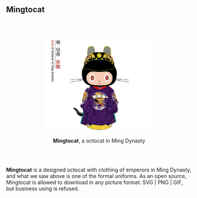 ## Mingtocat

<br />
<br />

<p align="center">
  <img alt="Lerna" src="./Mingtocat.gif" width="60%">
</p>

<p align="center">
  <strong>Mingtocat</strong>, a octocat in Ming Dynasty
</p>

<br />
<br />

**Mingtocat** is a designed octocat with clothing of emperors in Ming Dynasty, and what we saw above is one of the formal uniforms. As an open source, Mingtocat is allowed to download in any picture format: SVG | PNG | GIF, but business using is refused.
